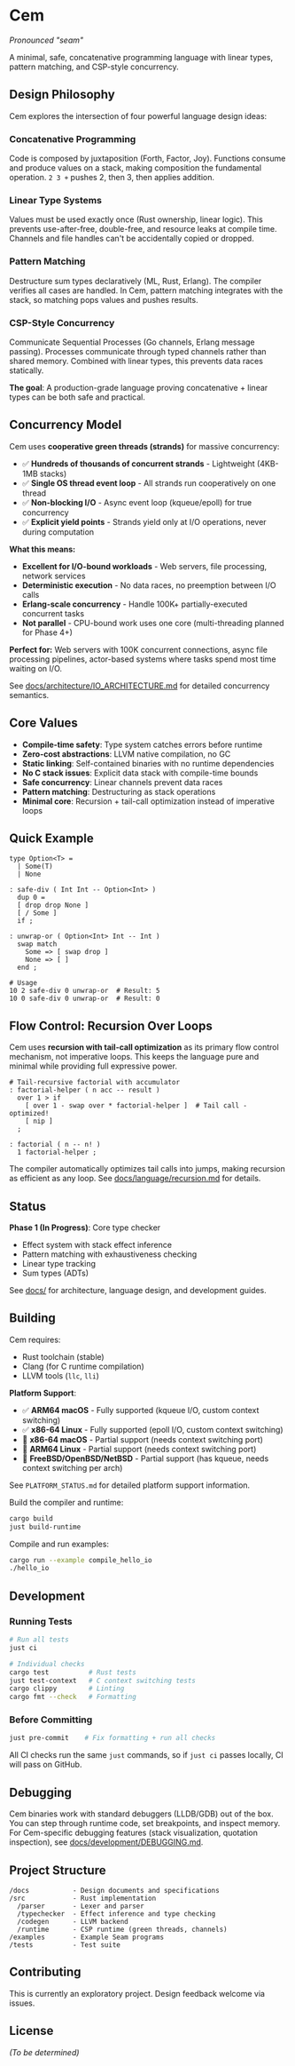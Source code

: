 # Cem

*Pronounced "seam"*

A minimal, safe, concatenative programming language with linear types, pattern
matching, and CSP-style concurrency.

## Design Philosophy

Cem explores the intersection of four powerful language design ideas:

### Concatenative Programming
Code is composed by juxtaposition (Forth, Factor, Joy). Functions consume and
produce values on a stack, making composition the fundamental operation. `2 3 +`
pushes 2, then 3, then applies addition.

### Linear Type Systems
Values must be used exactly once (Rust ownership, linear logic). This prevents
use-after-free, double-free, and resource leaks at compile time. Channels and
file handles can't be accidentally copied or dropped.

### Pattern Matching
Destructure sum types declaratively (ML, Rust, Erlang). The compiler verifies
all cases are handled. In Cem, pattern matching integrates with the stack, so
matching pops values and pushes results.

### CSP-Style Concurrency
Communicate Sequential Processes (Go channels, Erlang message passing).
Processes communicate through typed channels rather than shared memory. Combined
with linear types, this prevents data races statically.

**The goal**: A production-grade language proving concatenative + linear types
can be both safe and practical.

## Concurrency Model

Cem uses **cooperative green threads (strands)** for massive concurrency:

- ✅ **Hundreds of thousands of concurrent strands** - Lightweight (4KB-1MB stacks)
- ✅ **Single OS thread event loop** - All strands run cooperatively on one thread
- ✅ **Non-blocking I/O** - Async event loop (kqueue/epoll) for true concurrency
- ✅ **Explicit yield points** - Strands yield only at I/O operations, never during computation

**What this means:**
- **Excellent for I/O-bound workloads** - Web servers, file processing, network services
- **Deterministic execution** - No data races, no preemption between I/O calls
- **Erlang-scale concurrency** - Handle 100K+ partially-executed concurrent tasks
- **Not parallel** - CPU-bound work uses one core (multi-threading planned for Phase 4+)

**Perfect for:** Web servers with 100K concurrent connections, async file processing pipelines, actor-based systems where tasks spend most time waiting on I/O.

See [docs/architecture/IO_ARCHITECTURE.md](docs/architecture/IO_ARCHITECTURE.md) for detailed concurrency semantics.

## Core Values

- **Compile-time safety**: Type system catches errors before runtime
- **Zero-cost abstractions**: LLVM native compilation, no GC
- **Static linking**: Self-contained binaries with no runtime dependencies
- **No C stack issues**: Explicit data stack with compile-time bounds
- **Safe concurrency**: Linear channels prevent data races
- **Pattern matching**: Destructuring as stack operations
- **Minimal core**: Recursion + tail-call optimization instead of imperative loops

## Quick Example

```cem
type Option<T> =
  | Some(T)
  | None

: safe-div ( Int Int -- Option<Int> )
  dup 0 =
  [ drop drop None ]
  [ / Some ]
  if ;

: unwrap-or ( Option<Int> Int -- Int )
  swap match
    Some => [ swap drop ]
    None => [ ]
  end ;

# Usage
10 2 safe-div 0 unwrap-or  # Result: 5
10 0 safe-div 0 unwrap-or  # Result: 0
```

## Flow Control: Recursion Over Loops

Cem uses **recursion with tail-call optimization** as its primary flow control
mechanism, not imperative loops. This keeps the language pure and minimal while
providing full expressive power.

```cem
# Tail-recursive factorial with accumulator
: factorial-helper ( n acc -- result )
  over 1 > if
    [ over 1 - swap over * factorial-helper ]  # Tail call - optimized!
    [ nip ]
  ;

: factorial ( n -- n! )
  1 factorial-helper ;
```

The compiler automatically optimizes tail calls into jumps, making recursion as
efficient as any loop. See [docs/language/recursion.md](docs/language/recursion.md) for details.

## Status

**Phase 1 (In Progress)**: Core type checker
- Effect system with stack effect inference
- Pattern matching with exhaustiveness checking
- Linear type tracking
- Sum types (ADTs)

See [docs/](docs/) for architecture, language design, and development guides.

## Building

Cem requires:
- Rust toolchain (stable)
- Clang (for C runtime compilation)
- LLVM tools (`llc`, `lli`)

**Platform Support**: 
- ✅ **ARM64 macOS** - Fully supported (kqueue I/O, custom context switching)
- ✅ **x86-64 Linux** - Fully supported (epoll I/O, custom context switching)
- 🔄 **x86-64 macOS** - Partial support (needs context switching port)
- 🔄 **ARM64 Linux** - Partial support (needs context switching port)
- 🔄 **FreeBSD/OpenBSD/NetBSD** - Partial support (has kqueue, needs context switching per arch)

See `PLATFORM_STATUS.md` for detailed platform support information.

Build the compiler and runtime:
```bash
cargo build
just build-runtime
```

Compile and run examples:
```bash
cargo run --example compile_hello_io
./hello_io
```

## Development

### Running Tests
```bash
# Run all tests
just ci

# Individual checks
cargo test          # Rust tests
just test-context   # C context switching tests
cargo clippy        # Linting
cargo fmt --check   # Formatting
```

### Before Committing
```bash
just pre-commit    # Fix formatting + run all checks
```

All CI checks run the same `just` commands, so if `just ci` passes locally, CI will pass on GitHub.

## Debugging

Cem binaries work with standard debuggers (LLDB/GDB) out of the box. You can step through runtime code, set breakpoints, and inspect memory. For Cem-specific debugging features (stack visualization, quotation inspection), see [docs/development/DEBUGGING.md](docs/development/DEBUGGING.md).

## Project Structure

```
/docs           - Design documents and specifications
/src            - Rust implementation
  /parser       - Lexer and parser
  /typechecker  - Effect inference and type checking
  /codegen      - LLVM backend
  /runtime      - CSP runtime (green threads, channels)
/examples       - Example Seam programs
/tests          - Test suite
```

## Contributing

This is currently an exploratory project. Design feedback welcome via issues.

## License

*(To be determined)*
